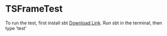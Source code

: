 # TSFrameTest
To run the test, first install sbt [Download Link](http://www.scala-sbt.org/download.html). Run sbt in the terminal, then type 'test'
